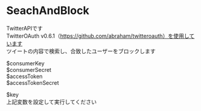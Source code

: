 # SeachAndBlock
  
TwitterAPIです  
TwitterOAuth v0.6.1（https://github.com/abraham/twitteroauth）を使用しています  
ツイートの内容で検索し、合致したユーザーをブロックします  
  
$consumerKey  
$consumerSecret  
$accessToken  
$accessTokenSecret  
  
$key  
上記変数を設定して実行してください  
  
